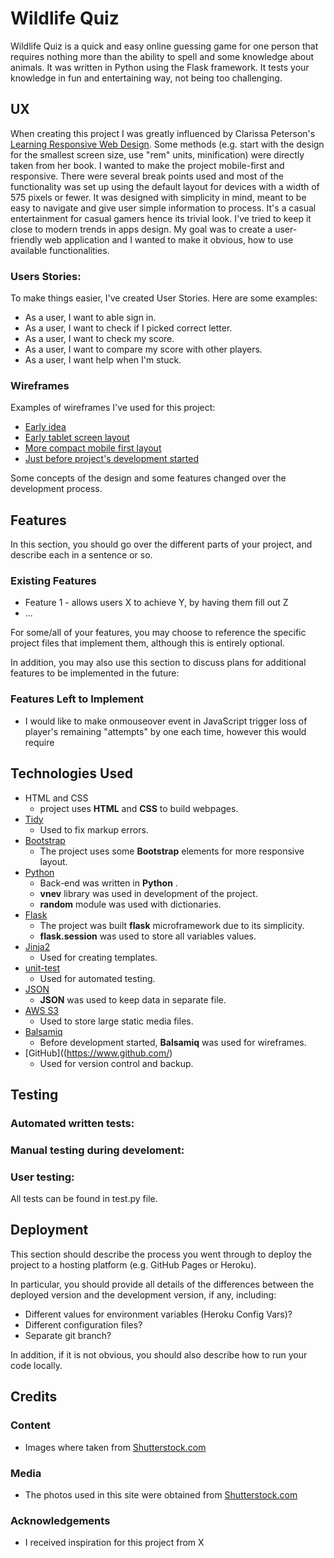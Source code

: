 # Wildlife Quiz

Wildlife Quiz is a quick and easy online guessing game for one person that requires nothing more than the ability to spell and some knowledge about animals. It was written in Python using the Flask framework. It tests your knowledge in fun and entertaining way, not being too challenging.
 
## UX

When creating this project I was greatly influenced by Clarissa Peterson's [Learning Responsive Web Design](http://shop.oreilly.com/product/0636920029199.do). Some methods (e.g. start with the design for the smallest screen size, use "rem" units, minification) were directly taken from her book. I wanted to make the project mobile-first and responsive. There were several break points used and most of the functionality was set up using the default layout
for devices with a width of 575 pixels or fewer. It was designed with simplicity in mind, meant to be easy to navigate and give user simple information to process. It's a casual entertainment for casual gamers hence its trivial look. I've tried to keep it close to modern trends in apps design. My goal was to create a user-friendly web application and I wanted to make it obvious, how to use available functionalities.

### Users Stories:

To make things easier, I've created User Stories. Here are some examples:
- As a user, I want to able sign in. 
- As a user, I want to check if I picked correct letter.
- As a user, I want to check my score.
- As a user, I want to compare my score with other players.
- As a user, I want help when I'm stuck.

### Wireframes

Examples of wireframes I've used for this project:
- [Early idea](https://github.com/chookmook29/guessing_game/blob/master/wireframes/mockup1.png)
- [Early tablet screen layout](https://github.com/chookmook29/guessing_game/blob/master/wireframes/mockup2.png)
- [More compact mobile first layout](https://github.com/chookmook29/guessing_game/blob/master/wireframes/mockup3.png)
- [Just before project's development started](https://github.com/chookmook29/guessing_game/blob/master/wireframes/mockup4.png)

Some concepts of the design and some features changed over the development process.

## Features

In this section, you should go over the different parts of your project, and describe each in a sentence or so.
 
### Existing Features

- Feature 1 - allows users X to achieve Y, by having them fill out Z
- ...

For some/all of your features, you may choose to reference the specific project files that implement them, although this is entirely optional.

In addition, you may also use this section to discuss plans for additional features to be implemented in the future:

### Features Left to Implement

- I would like to make onmouseover event in JavaScript trigger loss of player's remaining "attempts" by one each time, however this would require 

## Technologies Used
- HTML and CSS
    - project uses **HTML** and **CSS** to build webpages.
- [Tidy](http://www.html-tidy.org/)
    - Used to fix markup errors.
- [Bootstrap](https://getbootstrap.com/)
    - The project uses some **Bootstrap** elements for more responsive layout.
- [Python](https://www.python.org/)
    - Back-end was written in **Python** .
    - **vnev** library was used in development of the project.
    - **random** module was used with dictionaries.
- [Flask](http://flask.pocoo.org/)
    - The project was built **flask** microframework due to its simplicity.
    - **flask.session** was used to store all variables values. 
- [Jinja2](https://jinja.pocoo.org/)
    - Used for creating templates.
- [unit-test](https://docs.python.org/3/library/unittest.html)
    - Used for automated testing.
- [JSON](https://www.json.org/)
    - **JSON** was used to keep data in separate file.
- [AWS S3](https://aws.amazon.com/s3/)
    - Used to store large static media files.
- [Balsamiq](https://balsamiq.com/)
    - Before development started, **Balsamiq** was used for wireframes.
- [GitHub]((https://www.github.com/)
    - Used for version control and backup.


## Testing
### Automated written tests:
### Manual testing during develoment:
### User testing:

All tests can be found in test.py file.

## Deployment

This section should describe the process you went through to deploy the project to a hosting platform (e.g. GitHub Pages or Heroku).

In particular, you should provide all details of the differences between the deployed version and the development version, if any, including:
- Different values for environment variables (Heroku Config Vars)?
- Different configuration files?
- Separate git branch?

In addition, if it is not obvious, you should also describe how to run your code locally.


## Credits

### Content

- Images where taken from [Shutterstock.com](https://www.shutterstock.com/)

### Media

- The photos used in this site were obtained from [Shutterstock.com](https://www.shutterstock.com/)

### Acknowledgements

- I received inspiration for this project from X
